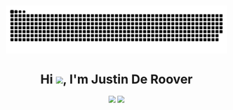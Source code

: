 <div align="center">
  <a href="https://github.com/JustinDR96">
  <img  src="/svg/github-user-contribution-light.svg"
       alt="snake" /></a>
</div>

<h1 align="center"><b>Hi <img src="https://media.giphy.com/media/hvRJCLFzcasrR4ia7z/giphy.gif" width="35">, I'm Justin De Roover </b></h1>
<!-----
- 🔭 I’m currently working on ...
- 🌱 I’m currently learning ...
- 👯 I’m looking to collaborate on ...
- 🤔 I’m looking for help with ...
- 💬 Ask me about ...
- 📫 How to reach me: ...
- 😄 Pronouns: ...
- ⚡ Fun fact: ...
-->
<div align="center">
<img align="center" src="https://github-readme-stats.vercel.app/api/top-langs/?username=JustinDR96&layout=compact&theme=github_dark&langs_count=10&exclude_repo=kasweb">

<img align="center" src="https://github-readme-stats.vercel.app/api?username=JustinDR96&count_private=true&show_icons=trueline_height=21&theme=github_dark">

</div>
